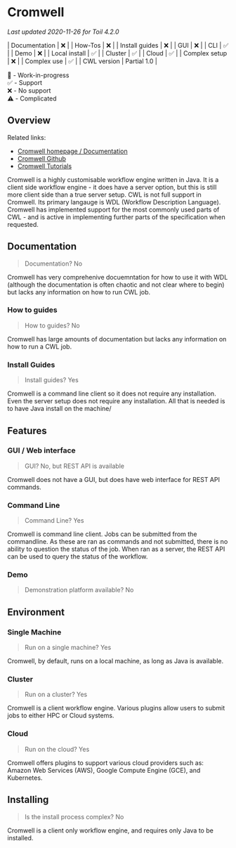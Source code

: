# Cromwell

_Last updated 2020-11-26 for Toil 4.2.0_

| Documentation  | ❌ |
| How-Tos        | ❌ |
| Install guides | ❌ |
| GUI            | ❌ |
| CLI		 | ️✅ |
| Demo		 | ❌ |
| Local install	 | ✅ |
| Cluster	 | ✅ |
| Cloud		 | ✅ |
| Complex setup	 | ️️❌ |
| Complex use	 | ️✅ |
| CWL version	 | Partial 1.0 |

🚧 - Work-in-progress  
✅ - Support  
❌ - No support  
⚠️  - Complicated  

## Overview

Related links:
* [Cromwell homepage / Documentation](https://cromwell.readthedocs.io/en/stable/)
* [Cromwell Github](https://github.com/broadinstitute/cromwell)
* [Cromwell Tutorials](https://cromwell.readthedocs.io/en/stable/tutorials/FiveMinuteIntro/)

Cromwell is a highly customisable workflow engine written in Java.  It is a client side workflow engine - it does have a server option, but this is still more client side than a true server setup.  CWL is not full support in Cromwell.  Its primary langauge is WDL (Workflow Description Language).  Cromwell has implemented support for the most commonly used parts of CWL - and is active in implementing further parts of the specification when requested.  


## Documentation

> Documentation? No

Cromwell has very comprehenive docuemntation for how to use it with WDL (although the documentation is often chaotic and not clear where to begin) but lacks any information on how to run CWL job.

### How to guides

> How to guides? No

Cromwell has large amounts of documentation but lacks any information on how to run a CWL job.


### Install Guides

> Install guides? Yes

Cromwell is a command line client so it does not require any installation.  Even the server setup does not require any installation.  All that is needed is to have Java install on the machine/


## Features

### GUI / Web interface

> GUI? No, but REST API is available

Cromwell does not have a GUI, but does have web interface for REST API commands.

### Command Line

> Command Line? Yes

Cromwell is command line client.  Jobs can be submitted from the commandline.  As these are ran as commands and not submitted, there is no ability to question the status of the job.  When ran as a server, the REST API can be used to query the status of the workflow.

### Demo

> Demonstration platform available? No

## Environment

### Single Machine

> Run on a single machine? Yes

Cromwell, by default, runs on a local machine, as long as Java is available.

### Cluster

> Run on a cluster? Yes

Cromwell is a client workflow engine.  Various plugins allow users to submit jobs to either HPC or Cloud systems.

### Cloud

> Run on the cloud? Yes

Cromwell offers plugins to support various cloud providers such as: Amazon Web Services (AWS), Google Compute Engine (GCE), and Kubernetes.

## Installing

> Is the install process complex? No

Cromwell is a client only workflow engine, and requires only Java to be installed. 